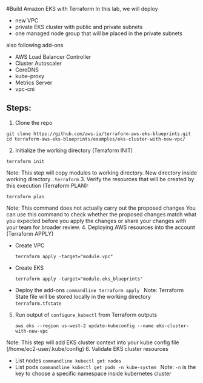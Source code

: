 #Build Amazon EKS with Terraform
In this lab, we will deploy 
- new VPC
- private EKS cluster with public and private subnets
- one managed node group that will be placed in the private subnets

also following add-ons
- AWS Load Balancer Controller
- Cluster Autoscaler
- CoreDNS
- kube-proxy
- Metrics Server
- vpc-cni

## Steps:
1. Clone the repo
```commandline
git clone https://github.com/aws-ia/terraform-aws-eks-blueprints.git
cd terraform-aws-eks-blueprints/examples/eks-cluster-with-new-vpc/
```
2. Initialize the working directory (Terraform INIT)
```commandline
terraform init
```
Note: This step will copy modules to working directory. New directory inside working directory `.terraform`
3. Verify the resources that will be created by this execution (Terraform PLAN):
```commandline
terraform plan
```
Note: This command does not actually carry out the proposed changes You can use this command to check whether the proposed changes match what you expected before you apply the changes or share your changes with your team for broader review.
4. Deploying AWS resources into the account (Terraform APPLY)
   - Create VPC 
     ```commandline
     terraform apply -target="module.vpc"
     ```
   - Create EKS
     ```commandline
     terraform apply -target="module.eks_blueprints"
     ```
   - Deploy the add-ons
    ```commandline
    terraform apply
    ```
Note: Terraform State file will be stored locally in the working directory `terraform.tfstate`
5. Run output of `configure_kubectl` from Terraform outputs
   ```commandline
   aws eks --region us-west-2 update-kubeconfig --name eks-cluster-with-new-vpc
   ```
Note: This step will add EKS cluster context into your kube config file (/home/ec2-user/.kube/config)
6. Validate EKS cluster resources
   - List nodes
    ```commandline
    kubectl get nodes
    ``` 
   - List pods
    ````commandline
    kubectl get pods -n kube-system
    ````
Note: `-n` is the key to choose a specific namespace inside kubernetes cluster